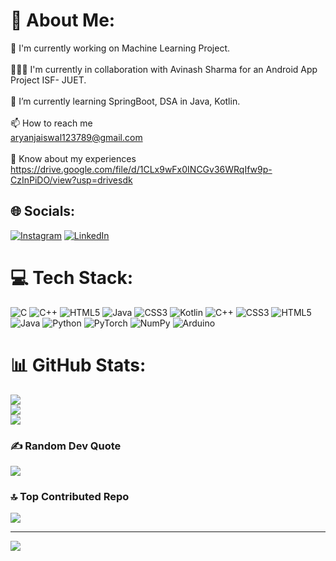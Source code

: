 # 💫 About Me:
🔭 I'm currently working on Machine Learning Project.<br><br>🧑‍🤝‍🧑 I'm currently in collaboration with Avinash Sharma for an Android App Project ISF- JUET.<br><br>🌱 I’m currently learning SpringBoot, DSA in Java, Kotlin.<br><br>📫 How to reach me<br>aryanjaiswal123789@gmail.com<br><br>📄 Know about my experiences <br>https://drive.google.com/file/d/1CLx9wFx0INCGv36WRqIfw9p-CzInPiDO/view?usp=drivesdk


## 🌐 Socials:
[![Instagram](https://img.shields.io/badge/Instagram-%23E4405F.svg?logo=Instagram&logoColor=white)](https://instagram.com/aryan._eee) [![LinkedIn](https://img.shields.io/badge/LinkedIn-%230077B5.svg?logo=linkedin&logoColor=white)](https://linkedin.com/in/Aryanjaiswal1) 

# 💻 Tech Stack:
![C](https://img.shields.io/badge/c-%2300599C.svg?style=flat-square&logo=c&logoColor=white) ![C++](https://img.shields.io/badge/c++-%2300599C.svg?style=flat-square&logo=c%2B%2B&logoColor=white) ![HTML5](https://img.shields.io/badge/html5-%23E34F26.svg?style=flat-square&logo=html5&logoColor=white) ![Java](https://img.shields.io/badge/java-%23ED8B00.svg?style=flat-square&logo=openjdk&logoColor=white) ![CSS3](https://img.shields.io/badge/css3-%231572B6.svg?style=flat-square&logo=css3&logoColor=white) ![Kotlin](https://img.shields.io/badge/kotlin-%237F52FF.svg?style=flat-square&logo=kotlin&logoColor=white) ![C++](https://img.shields.io/badge/c++-%2300599C.svg?style=flat-square&logo=c%2B%2B&logoColor=white) ![CSS3](https://img.shields.io/badge/css3-%231572B6.svg?style=flat-square&logo=css3&logoColor=white) ![HTML5](https://img.shields.io/badge/html5-%23E34F26.svg?style=flat-square&logo=html5&logoColor=white) ![Java](https://img.shields.io/badge/java-%23ED8B00.svg?style=flat-square&logo=openjdk&logoColor=white) ![Python](https://img.shields.io/badge/python-3670A0?style=flat-square&logo=python&logoColor=ffdd54) ![PyTorch](https://img.shields.io/badge/PyTorch-%23EE4C2C.svg?style=flat-square&logo=PyTorch&logoColor=white) ![NumPy](https://img.shields.io/badge/numpy-%23013243.svg?style=flat-square&logo=numpy&logoColor=white) ![Arduino](https://img.shields.io/badge/-Arduino-00979D?style=flat-square&logo=Arduino&logoColor=white)
# 📊 GitHub Stats:
![](https://github-readme-stats.vercel.app/api?username=Aryan123aryan&theme=dark&hide_border=false&include_all_commits=true&count_private=true)<br/>
![](https://github-readme-streak-stats.herokuapp.com/?user=Aryan123aryan&theme=dark&hide_border=false)<br/>
![](https://github-readme-stats.vercel.app/api/top-langs/?username=Aryan123aryan&theme=dark&hide_border=false&include_all_commits=true&count_private=true&layout=compact)

### ✍️ Random Dev Quote
![](https://quotes-github-readme.vercel.app/api?type=horizontal&theme=radical)

### 🔝 Top Contributed Repo
![](https://github-contributor-stats.vercel.app/api?username=Aryan123aryan&limit=5&theme=dark&combine_all_yearly_contributions=true)

---
[![](https://visitcount.itsvg.in/api?id=Aryan123aryan&icon=0&color=0)](https://visitcount.itsvg.in)

<!-- Proudly created with GPRM ( https://gprm.itsvg.in ) -->

